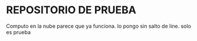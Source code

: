 # REPOSITORIO DE PRUEBA

Computo en la nube 
parece que ya funciona. 
lo pongo sin salto de line. 
 solo es prueba
    